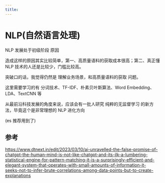 ```yaml
---
title:
---
```

# NLP(自然语言处理)
NLP 发展处于初级阶段 原因

造成这样的原因其实比较简单，第一、高质量语料的获取成本很高；第二、真正懂 NLP 技术的人还是比较少，门槛比较高。

突破口的话，我觉得仍然是 理解业务场景，和高质量语料的获取 问题。

这里需要学习的有 分词技术、TF-IDF、朴素贝叶斯算法、Word Embedding、LDA、TextCNN 等

从最前沿科技发展的角度来说，应该会有一批人研究 纯粹的无监督学习 的新方法，毕竟这个是非常理想的 NLP 进化方向

(es 推荐用到了)



## 参考

https://www.dtnext.in/edit/2023/03/10/ai-unravelled-the-false-promise-of-chatgpt-the-human-mind-is-not-like-chatgpt-and-its-ilk-a-lumbering-statistical-engine-for-pattern-matching-it-is-a-surprisingly-efficient-and-elegant-system-that-operates-with-small-amounts-of-information-it-seeks-not-to-infer-brute-correlations-among-data-points-but-to-create-explanations